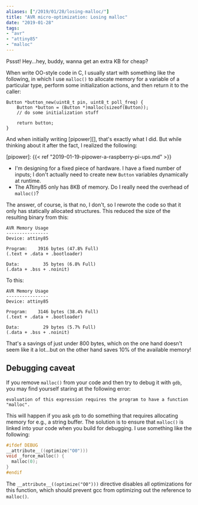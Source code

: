 ```yaml
---
aliases: ["/2019/01/28/losing-malloc/"]
title: "AVR micro-optimization: Losing malloc"
date: "2019-01-28"
tags:
- "avr"
- "attiny85"
- "malloc"
---
```


Pssst! Hey...hey, buddy, wanna get an extra KB for cheap?

When write OO-style code in C, I usually start with something like the following, in which I use `malloc()` to allocate memory for a variable of a particular type, perform some initialization actions, and then return it to the caller:

    Button *button_new(uint8_t pin, uint8_t poll_freq) {
        Button *button = (Button *)malloc(sizeof(Button));
        // do some initialization stuff

        return button;
    }

And when initially writing [pipower][], that's exactly what I did.  But while thinking about it after the fact, I realized the following:

[pipower]: {{< ref "2019-01-19-pipower-a-raspberry-pi-ups.md" >}}

- I'm designing for a fixed piece of hardware. I have a fixed number of inputs; I don't actually need to create new `Button` variables dynamically at runtime.
- The ATtiny85 only has 8KB of memory.  Do I really need the overhead of `malloc()`?

The answer, of course, is that no, I don't, so I rewrote the code so that it only has statically allocated structures.  This reduced the size of the resulting binary from this:

    AVR Memory Usage
    ----------------
    Device: attiny85

    Program:    3916 bytes (47.8% Full)
    (.text + .data + .bootloader)

    Data:         35 bytes (6.8% Full)
    (.data + .bss + .noinit)

To this:

    AVR Memory Usage
    ----------------
    Device: attiny85

    Program:    3146 bytes (38.4% Full)
    (.text + .data + .bootloader)

    Data:         29 bytes (5.7% Full)
    (.data + .bss + .noinit)

That's a savings of just under 800 bytes, which on the one hand doesn't seem like it a lot...but on the other hand saves 10% of the available memory!

## Debugging caveat

If you remove `malloc()` from your code and then try to debug it with `gdb`, you may find yourself staring at the following error:

    evaluation of this expression requires the program to have a function "malloc".

This will happen if you ask `gdb` to do something that requires allocating memory for e.g., a string buffer.  The solution is to ensure that `malloc()` is linked into your code when you build for debugging. I use something like the following:

```c
#ifdef DEBUG
__attribute__((optimize("O0")))
void _force_malloc() {
  malloc(0);
}
#endif
```

The `__attribute__((optimize("O0")))` directive disables all optimizations for this function, which should prevent gcc from optimizing out the reference to `malloc()`.
